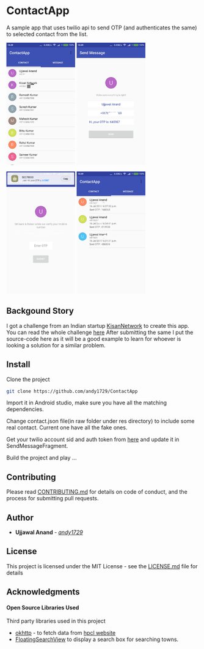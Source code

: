 # ContactApp  

A sample app that uses twilio api to send OTP (and authenticates the same) to selected contact from the list.


<img src="screenshots/1.jpg" alt="Screen 1" width="180px" height="320px"> <img src="screenshots/2.jpg" alt="Screen 1" width="180px" height="320px">

<img src="screenshots/3.png" alt="Screen 1" width="180px" height="320px">
<img src="screenshots/4.jpg" alt="Screen 1" width="180px" height="320px">

## Backgound Story
I got a challenge from an Indian startup [KisanNetwork](http://kisannetwork.com) to create this app.
You can read the whole challenge [here](https://github.com/andy1729/ContactApp/doc/challenge.pdf)
After submitting the same I put the source-code here as it will be a good example to learn for whoever is looking a solution for a similar problem.

## Install
Clone the project
```sh
git clone https://github.com/andy1729/ContactApp
```
Import it in Android studio, make sure you have all the matching dependencies.

Change contact.json file(in raw folder under res directory) to include some real contact. Current one have all the fake ones.

Get your twilio account sid and auth token from [here](https://www.twilio.com/try-twilio) and update it in SendMessageFragment.

Build the project and play ...



## Contributing

Please read [CONTRIBUTING.md](https://github.com/andy1729/ContactApp/blob/master/CONTRIBUTING.md) for details on code of conduct, and the process for submitting pull requests.


## Author

* **Ujjawal Anand** - [*andy1729*](https://andy1729.github.io)

## License

This project is licensed under the MIT License - see the [LICENSE.md](LICENSE.md) file for details

## Acknowledgments

#### Open Source Libraries Used
Third party libraries used in this project
  * [okhttp](https://github.com/square/okhttp) - to fetch data from [hpcl website](http://hproroute.hpcl.co.in)
  * [FloatingSearchView](https://github.com/arimorty/floatingsearchview) to display a search box for searching towns.
